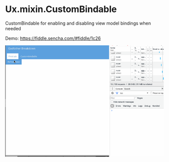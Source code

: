 # Ux.mixin.CustomBindable
CustomBindable for enabling and disabling view model bindings when needed

Demo: https://fiddle.sencha.com/#fiddle/1c26

![Alt Text](https://github.com/vadimpopa/Ux.mixin.CustomBindable/blob/master/example/bindings.gif)

